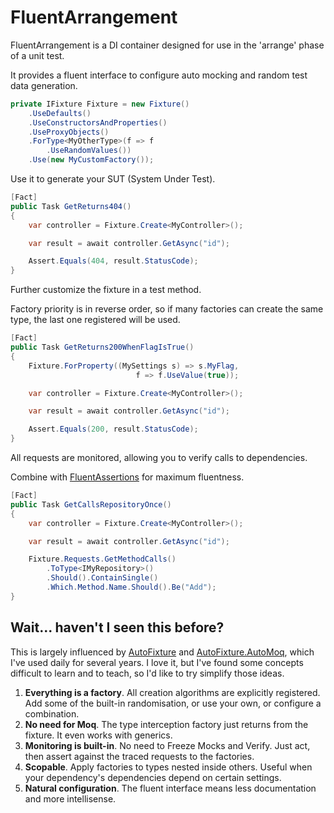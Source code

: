 # FluentArrangement

FluentArrangement is a DI container designed for use in the 'arrange' phase of a unit test.

It provides a fluent interface to configure auto mocking and random test data generation.

```c#
private IFixture Fixture = new Fixture()
    .UseDefaults()
    .UseConstructorsAndProperties()
    .UseProxyObjects()
    .ForType<MyOtherType>(f => f
        .UseRandomValues())
    .Use(new MyCustomFactory());
```

Use it to generate your SUT (System Under Test).

```c#
[Fact]
public Task GetReturns404()
{
    var controller = Fixture.Create<MyController>();

    var result = await controller.GetAsync("id");

    Assert.Equals(404, result.StatusCode);
}
```

Further customize the fixture in a test method.

Factory priority is in reverse order, so if many factories can create the same type, the last one registered will be used.

```c#
[Fact]
public Task GetReturns200WhenFlagIsTrue()
{
    Fixture.ForProperty((MySettings s) => s.MyFlag,
                            f => f.UseValue(true));

    var controller = Fixture.Create<MyController>();

    var result = await controller.GetAsync("id");

    Assert.Equals(200, result.StatusCode);
}
```

All requests are monitored, allowing you to verify calls to dependencies.

Combine with [FluentAssertions](https://fluentassertions.com/) for maximum fluentness.

```c#
[Fact]
public Task GetCallsRepositoryOnce()
{
    var controller = Fixture.Create<MyController>();

    var result = await controller.GetAsync("id");

    Fixture.Requests.GetMethodCalls()
        .ToType<IMyRepository>()
        .Should().ContainSingle()
        .Which.Method.Name.Should().Be("Add");
}
```

## Wait... haven't I seen this before?

This is largely influenced by [AutoFixture](https://github.com/AutoFixture/AutoFixture) and [AutoFixture.AutoMoq](https://github.com/AutoFixture/AutoFixture/tree/master/Src/AutoMoq), which I've used daily for several years. I love it, but I've found some concepts difficult to learn and to teach, so I'd like to try simplify those ideas.

1. **Everything is a factory**. All creation algorithms are explicitly registered. Add some of the built-in randomisation, or use your own, or configure a combination.
2. **No need for Moq**. The type interception factory just returns from the fixture. It even works with generics.
3. **Monitoring is built-in**. No need to Freeze Mocks and Verify. Just act, then assert against the traced requests to the factories.
4. **Scopable**. Apply factories to types nested inside others. Useful when your dependency's dependencies depend on certain settings.
5. **Natural configuration**. The fluent interface means less documentation and more intellisense.